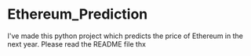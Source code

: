 # Ethereum_Prediction
I've made this python project which predicts the price of Ethereum in the next year. Please read the README file thx
